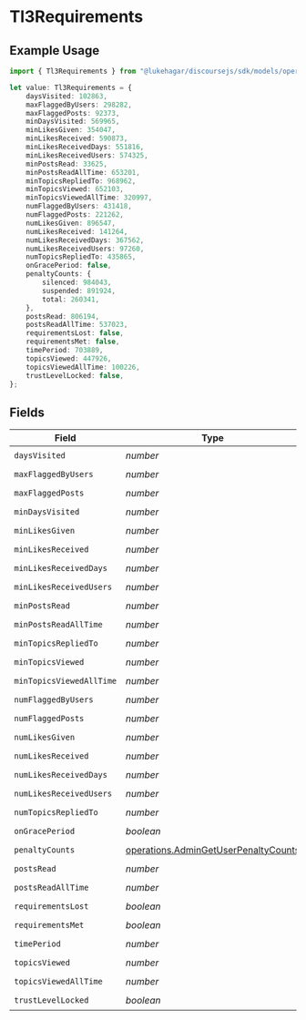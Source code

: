 # Tl3Requirements

## Example Usage

```typescript
import { Tl3Requirements } from "@lukehagar/discoursejs/sdk/models/operations";

let value: Tl3Requirements = {
    daysVisited: 102863,
    maxFlaggedByUsers: 298282,
    maxFlaggedPosts: 92373,
    minDaysVisited: 569965,
    minLikesGiven: 354047,
    minLikesReceived: 590873,
    minLikesReceivedDays: 551816,
    minLikesReceivedUsers: 574325,
    minPostsRead: 33625,
    minPostsReadAllTime: 653201,
    minTopicsRepliedTo: 968962,
    minTopicsViewed: 652103,
    minTopicsViewedAllTime: 320997,
    numFlaggedByUsers: 431418,
    numFlaggedPosts: 221262,
    numLikesGiven: 896547,
    numLikesReceived: 141264,
    numLikesReceivedDays: 367562,
    numLikesReceivedUsers: 97260,
    numTopicsRepliedTo: 435865,
    onGracePeriod: false,
    penaltyCounts: {
        silenced: 984043,
        suspended: 891924,
        total: 260341,
    },
    postsRead: 806194,
    postsReadAllTime: 537023,
    requirementsLost: false,
    requirementsMet: false,
    timePeriod: 703889,
    topicsViewed: 447926,
    topicsViewedAllTime: 100226,
    trustLevelLocked: false,
};
```

## Fields

| Field                                                                                               | Type                                                                                                | Required                                                                                            | Description                                                                                         |
| --------------------------------------------------------------------------------------------------- | --------------------------------------------------------------------------------------------------- | --------------------------------------------------------------------------------------------------- | --------------------------------------------------------------------------------------------------- |
| `daysVisited`                                                                                       | *number*                                                                                            | :heavy_check_mark:                                                                                  | N/A                                                                                                 |
| `maxFlaggedByUsers`                                                                                 | *number*                                                                                            | :heavy_check_mark:                                                                                  | N/A                                                                                                 |
| `maxFlaggedPosts`                                                                                   | *number*                                                                                            | :heavy_check_mark:                                                                                  | N/A                                                                                                 |
| `minDaysVisited`                                                                                    | *number*                                                                                            | :heavy_check_mark:                                                                                  | N/A                                                                                                 |
| `minLikesGiven`                                                                                     | *number*                                                                                            | :heavy_check_mark:                                                                                  | N/A                                                                                                 |
| `minLikesReceived`                                                                                  | *number*                                                                                            | :heavy_check_mark:                                                                                  | N/A                                                                                                 |
| `minLikesReceivedDays`                                                                              | *number*                                                                                            | :heavy_check_mark:                                                                                  | N/A                                                                                                 |
| `minLikesReceivedUsers`                                                                             | *number*                                                                                            | :heavy_check_mark:                                                                                  | N/A                                                                                                 |
| `minPostsRead`                                                                                      | *number*                                                                                            | :heavy_check_mark:                                                                                  | N/A                                                                                                 |
| `minPostsReadAllTime`                                                                               | *number*                                                                                            | :heavy_check_mark:                                                                                  | N/A                                                                                                 |
| `minTopicsRepliedTo`                                                                                | *number*                                                                                            | :heavy_check_mark:                                                                                  | N/A                                                                                                 |
| `minTopicsViewed`                                                                                   | *number*                                                                                            | :heavy_check_mark:                                                                                  | N/A                                                                                                 |
| `minTopicsViewedAllTime`                                                                            | *number*                                                                                            | :heavy_check_mark:                                                                                  | N/A                                                                                                 |
| `numFlaggedByUsers`                                                                                 | *number*                                                                                            | :heavy_check_mark:                                                                                  | N/A                                                                                                 |
| `numFlaggedPosts`                                                                                   | *number*                                                                                            | :heavy_check_mark:                                                                                  | N/A                                                                                                 |
| `numLikesGiven`                                                                                     | *number*                                                                                            | :heavy_check_mark:                                                                                  | N/A                                                                                                 |
| `numLikesReceived`                                                                                  | *number*                                                                                            | :heavy_check_mark:                                                                                  | N/A                                                                                                 |
| `numLikesReceivedDays`                                                                              | *number*                                                                                            | :heavy_check_mark:                                                                                  | N/A                                                                                                 |
| `numLikesReceivedUsers`                                                                             | *number*                                                                                            | :heavy_check_mark:                                                                                  | N/A                                                                                                 |
| `numTopicsRepliedTo`                                                                                | *number*                                                                                            | :heavy_check_mark:                                                                                  | N/A                                                                                                 |
| `onGracePeriod`                                                                                     | *boolean*                                                                                           | :heavy_check_mark:                                                                                  | N/A                                                                                                 |
| `penaltyCounts`                                                                                     | [operations.AdminGetUserPenaltyCounts](../../../sdk/models/operations/admingetuserpenaltycounts.md) | :heavy_check_mark:                                                                                  | N/A                                                                                                 |
| `postsRead`                                                                                         | *number*                                                                                            | :heavy_check_mark:                                                                                  | N/A                                                                                                 |
| `postsReadAllTime`                                                                                  | *number*                                                                                            | :heavy_check_mark:                                                                                  | N/A                                                                                                 |
| `requirementsLost`                                                                                  | *boolean*                                                                                           | :heavy_check_mark:                                                                                  | N/A                                                                                                 |
| `requirementsMet`                                                                                   | *boolean*                                                                                           | :heavy_check_mark:                                                                                  | N/A                                                                                                 |
| `timePeriod`                                                                                        | *number*                                                                                            | :heavy_check_mark:                                                                                  | N/A                                                                                                 |
| `topicsViewed`                                                                                      | *number*                                                                                            | :heavy_check_mark:                                                                                  | N/A                                                                                                 |
| `topicsViewedAllTime`                                                                               | *number*                                                                                            | :heavy_check_mark:                                                                                  | N/A                                                                                                 |
| `trustLevelLocked`                                                                                  | *boolean*                                                                                           | :heavy_check_mark:                                                                                  | N/A                                                                                                 |